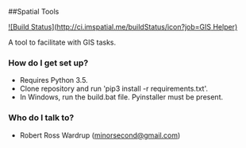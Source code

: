 ##Spatial Tools

[![Build Status](http://ci.imspatial.me/buildStatus/icon?job=GIS Helper)](http://ci.imspatial.me/job/GIS%20Helper/)

A tool to facilitate with GIS tasks.

### How do I get set up? ###

* Requires Python 3.5.
* Clone repository and run 'pip3 install -r requirements.txt'.
* In Windows, run the build.bat file. Pyinstaller must be present.

### Who do I talk to? ###

* Robert Ross Wardrup (minorsecond@gmail.com)
